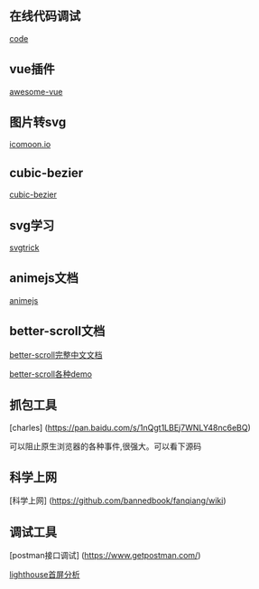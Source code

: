 
在线代码调试
------------
[code](https://codesandbox.io/s/vue)


vue插件
------------
[awesome-vue](https://github.com/vuejs/awesome-vue)


图片转svg
------------
[icomoon.io](https://icomoon.io/)

cubic-bezier
------------
[cubic-bezier](http://cubic-bezier.com/#.17,.67,.83,.67)

svg学习
------------
[svgtrick](http://svgtrick.com/)

animejs文档
------------
[animejs](http://animejs.com/documentation/#basicTimeline)

better-scroll文档
------------
[better-scroll完整中文文档](https://ustbhuangyi.github.io/better-scroll/doc/zh-hans/options.html#preventdefaultexception)

[better-scroll各种demo](https://ustbhuangyi.github.io/better-scroll/#/examples/full-page-vertical-slide/en)

抓包工具
------------
[charles]
(https://pan.baidu.com/s/1nQgt1LBEj7WNLY48nc6eBQ)

可以阻止原生浏览器的各种事件,很强大。可以看下源码

科学上网
------------
[科学上网]
(https://github.com/bannedbook/fanqiang/wiki)

调试工具
------------
[postman接口调试]
(https://www.getpostman.com/)

[lighthouse首屏分析](https://chrome.google.com/webstore/detail/lighthouse/blipmdconlkpinefehnmjammfjpmpbjk?hl=zh-CN)

